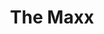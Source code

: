 ---
title: The Maxx
issue: 3A
issue_nr: 3
full_title: Jungle Flowers Grown in Blood
subtitle: ""
story_arc: ""
crossover: ""
variant: ""
publisher: Image Comics
creators: 
  - Sam Kieth
  - William Messner-Loebs
  - James Sinclair
release_date: May 1993
release_year: 1993
genre:
  - Super-Heroes
format: Comic
pages: 32
signed_by: ""
price: 1.95
---